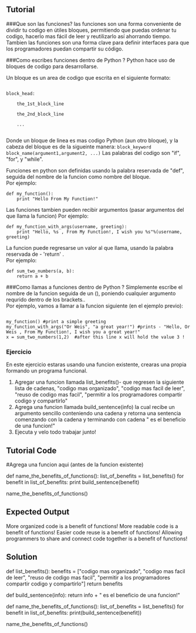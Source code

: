 Tutorial
--------

###Que son las funciones?
las funciones son una forma conveniente de dividir tu codigo en útiles bloques, permitiendo que puedas ordenar tu codigo, hacerlo mas fácil de leer y reutilizarlo así ahorrando tiempo. <br />
Tambien las funciones son una forma clave para definir interfaces para que los programadores puedan compartir su código.

###Como escribes funciones dentro de Python ?
Python hace uso de bloques de codigo para desarrollarse.

Un bloque es un area de codigo que escrita en el siguiente formato:
<pre><code>
block_head: <br>
    the_1st_block_line <br>
    the_2nd_block_line <br>
    ... <br>
</code></pre>
Donde un bloque de linea es mas codigo Python (aun otro bloque),
y la cabeza del bloque es de la sigueinte manera:
<code>block_keyword block_name(argument1,argument2, ...)</code>
Las palabras del codigo son "if", "for", y "while". 

Funciones en python son definidas usando la palabra reservada de "def", seguida del nombre de la funcion como nombre del bloque.<br>
Por ejemplo:
<pre><code>def my_function():
    print "Hello From My Function!"
</code></pre>

Las funciones tambien pueden recibir argumentos (pasar argumentos del que llama la funcion)
Por ejemplo:
<pre><code>def my_function_with_args(username, greeting):
    print "Hello, %s , From My Function!, I wish you %s"%(username, greeting) 
</code></pre>

La funcion puede regresarse un valor al que llama, usando la palabra reservada de - 'return' .<br>
Por ejemplo:
<pre><code>def sum_two_numbers(a, b):
    return a + b 
</code></pre>

###Como llamas a funciones dentro de Python ?
Simplemente escribe el nombre de la funcion seguida de un (), poniendo cualquier argumento requrido dentro de los brackets..<br>
Por ejemplo, vamos a llamar a la funcion siguiente (en el ejemplo previo):
<pre><code>
my_function() #print a simple greeting 
my_function_with_args("Or Weis", "a great year!") #prints - "Hello, Or Weis , From My Function!, I wish you a great year!"
x = sum_two_numbers(1,2)  #after this line x will hold the value 3 !
</code></pre>


### Ejercicio

En este ejercicio estaras usando una funcion existente, crearas una propia formando un programa funcional.

1. Agregar una funcion llamada list_benefits()- que regresen la siguiente lista de cadenas, "codigo mas organizado", "codigo mas facil de leer", "reuso de codigo mas facil", "permitir a los programadores compartir codigo y compartirlo"
2. Agrega una funcion llamada build_sentence(info) la cual recibe un argumento sencillo conteniendo una cadena y retorna una sentencia comenzando con la cadena y terminando con cadena " es el beneficio de una funcion!"
3. Ejecuta y velo todo trabajar junto!

Tutorial Code
-------------

#Agrega una funcion aqui (antes de la funcion existente)

def name_the_benefits_of_functions():
    list_of_benefits = list_benefits()
    for benefit in list_of_benefits:
        print build_sentence(benefit)

name_the_benefits_of_functions()


Expected Output
---------------

More organized code is a benefit of functions!
More readable code is a benefit of functions!
Easier code reuse is a benefit of functions!
Allowing programmers to share and connect code together is a benefit of functions!

Solution
--------

def list_benefits():
    benefits = ["codigo mas organizado", "codigo mas facil de leer", "reuso de codigo mas facil", "permitir a los programadores compartir codigo y compartirlo"]
    return benefits

def build_sentence(info):
    return info + " es el beneficio de una funcion!"

def name_the_benefits_of_functions():
    list_of_benefits = list_benefits()
    for benefit in list_of_benefits:
        print(build_sentence(benefit))

name_the_benefits_of_functions()
